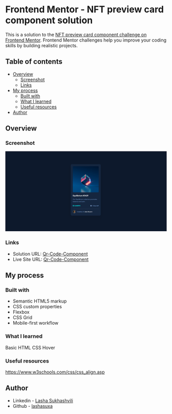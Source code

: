 # Frontend Mentor - NFT preview card component solution

This is a solution to the [NFT preview card component challenge on Frontend Mentor](https://www.frontendmentor.io/challenges/nft-preview-card-component-SbdUL_w0U). Frontend Mentor challenges help you improve your coding skills by building realistic projects.

## Table of contents

- [Overview](#overview)
  - [Screenshot](#screenshot)
  - [Links](#links)
- [My process](#my-process)
  - [Built with](#built-with)
  - [What I learned](#what-i-learned)
  - [Useful resources](#useful-resources)
- [Author](#author)

## Overview

### Screenshot

![](./images/NFT-Card-Screenshot.png)

### Links

- Solution URL: [Qr-Code-Component](https://lashasuxa.github.io/NFT-Card-component/)
- Live Site URL: [Qr-Code-Component](https://github.com/lashasuxa/NFT-Card-component)

## My process

### Built with

- Semantic HTML5 markup
- CSS custom properties
- Flexbox
- CSS Grid
- Mobile-first workflow

### What I learned

Basic HTML CSS
Hover

### Useful resources

https://www.w3schools.com/css/css_align.asp

## Author

- Linkedin - [Lasha Sukhashvili](https://www.linkedin.com/in/lasha-sukhashvili-337034150/)
- Github - [lashasuxa](https://github.com/lashasuxa)
